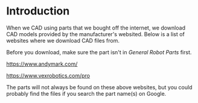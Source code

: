 # Introduction

When we CAD using parts that we bought off the internet, we download CAD models provided by the manufacturer's websited. Below is a list of websites where we download CAD files from.

Before you download, make sure the part isn't in _General Robot Parts_ first.

https://www.andymark.com/

https://www.vexrobotics.com/pro

The parts will not always be found on these above websites, but you could probably find the files if you search the part name(s) on Google.
